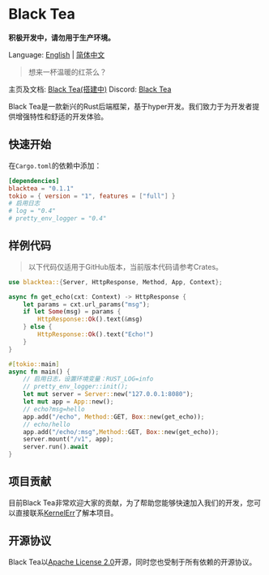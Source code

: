 # Black Tea

**积极开发中，请勿用于生产环境。**

Language: [English](./README.md) | [简体中文](./README_cn.md)

> 想来一杯温暖的红茶么？

主页及文档: [Black Tea(搭建中)](https://blacktea.lirui.tech/)	Discord: [Black Tea](https://discord.gg/tfE8RMx8Dr)

Black Tea是一款新兴的Rust后端框架，基于hyper开发。我们致力于为开发者提供增强特性和舒适的开发体验。

## 快速开始

在`Cargo.toml`的依赖中添加：

```toml
[dependencies]
blacktea = "0.1.1"
tokio = { version = "1", features = ["full"] }
# 启用日志
# log = "0.4"
# pretty_env_logger = "0.4"
```

## 样例代码

> 以下代码仅适用于GitHub版本，当前版本代码请参考Crates。

```rust
use blacktea::{Server, HttpResponse, Method, App, Context};

async fn get_echo(cxt: Context) -> HttpResponse {
    let params = cxt.url_params("msg");
    if let Some(msg) = params {
        HttpResponse::Ok().text(&msg)
    } else {
        HttpResponse::Ok().text("Echo!")
    }
}

#[tokio::main]
async fn main() {
    // 启用日志，设置环境变量：RUST_LOG=info
    // pretty_env_logger::init();
    let mut server = Server::new("127.0.0.1:8080");
	let mut app = App::new();
    // echo?msg=hello
	app.add("/echo", Method::GET, Box::new(get_echo));
    // echo/hello
    app.add("/echo/:msg",Method::GET, Box::new(get_echo));
    server.mount("/v1", app);
    server.run().await
}
```

## 项目贡献

目前Black Tea非常欢迎大家的贡献，为了帮助您能够快速加入我们的开发，您可以直接联系[KernelErr](https://github.com/KernelErr)了解本项目。

## 开源协议

Black Tea以[Apache License 2.0](https://opensource.org/licenses/Apache-2.0)开源，同时您也受制于所有依赖的开源协议。
